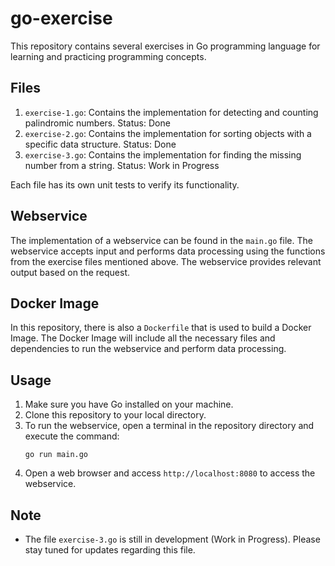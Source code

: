 # go-exercise

This repository contains several exercises in Go programming language for learning and practicing programming concepts.

## Files

1. `exercise-1.go`: Contains the implementation for detecting and counting palindromic numbers. Status: Done
2. `exercise-2.go`: Contains the implementation for sorting objects with a specific data structure. Status: Done
3. `exercise-3.go`: Contains the implementation for finding the missing number from a string. Status: Work in Progress

Each file has its own unit tests to verify its functionality.

## Webservice

The implementation of a webservice can be found in the `main.go` file. The webservice accepts input and performs data processing using the functions from the exercise files mentioned above. The webservice provides relevant output based on the request.

## Docker Image

In this repository, there is also a `Dockerfile` that is used to build a Docker Image. The Docker Image will include all the necessary files and dependencies to run the webservice and perform data processing.

## Usage

1. Make sure you have Go installed on your machine.
2. Clone this repository to your local directory.
3. To run the webservice, open a terminal in the repository directory and execute the command:
   ```
   go run main.go
   ```
4. Open a web browser and access `http://localhost:8080` to access the webservice.


## Note

- The file `exercise-3.go` is still in development (Work in Progress). Please stay tuned for updates regarding this file.
